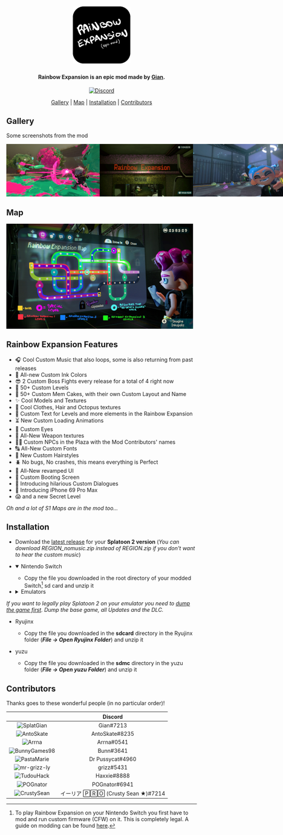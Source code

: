 <h1 align="center"><img src="/img/logo.png" alt="Rainbow Expansion" style="max-width: 250px; width: 30%;"></h1>

<h4 align="center">Rainbow Expansion is an epic mod made by <a href="https://www.youtube.com/channel/UCvrS0vtrdIogrVnvWGuq_5w">Gian</a>.</h4>

<p align="center">
	<a href="https://discord.com/invite/NuVYYFYYVg">
		<img src="https://img.shields.io/discord/830880503884284025?style=for-the-badge&label=Gian%27s%20Server&logo=discord&logoColor=white" alt="Discord">
	</a>
</p>

<p align="center">
	<a href="#gallery">Gallery</a> |
	<a href="#map">Map</a> |
	<a href="#installation">Installation</a> |
	<a href="#contributors">Contributors</a>
</p>

## Gallery

Some screenshots from the mod

<p style="display: flex; justify-content: space-evenly;">
	<img src="/img/screenshot.png" alt="Rainbow Expansion screenshot" style="max-width: 400px; width: 49%;">
	<img src="/img/screenshot1.png" alt="Rainbow Expansion screenshot" style="max-width: 400px; width: 49%;">
	<img src="/img/screenshot2.png" alt="Rainbow Expansion screenshot" style="max-width: 400px; width: 49%;">
	<img src="/img/screenshot3.png" alt="Rainbow Expansion screenshot" style="max-width: 400px; width: 49%;">
</p>

## Map

<p style="display: flex;">
	<img src="/img/map.png" alt="Rainbow Expansion map" style="max-width: 800px; width: 98%;">
</p>

## Rainbow Expansion Features

- 🎧 Cool Custom Music that also loops, some is also returning from past releases
- 🎨 All-new Custom Ink Colors
- 😎 2 Custom Boss Fights every release for a total of 4 right now
- 🗿 50+ Custom Levels
- 🧿 50+ Custom Mem Cakes, with their own Custom Layout and Name
- ✨ Cool Models and Textures
- 👕 Cool Clothes, Hair and Octopus textures
- 📄 Custom Text for Levels and more elements in the Rainbow Expansion
- ⏳ New Custom Loading Animations
- 👀 Custom Eyes
- 🔫 All-New Weapon textures
- 🧑‍💻 Custom NPCs in the Plaza with the Mod Contributors' names
- 🔠 All-New Custom Fonts
- 💈 New Custom Hairstyles
- 🪲 No bugs, No crashes, this means everything is Perfect
- 💎 All-New revamped UI
- 🚀 Custom Booting Screen
- 💬 Introducing hilarious Custom Dialogues
- 📱 Introducing iPhone 69 Pro Max
- 😱 and a new Secret Level

*Oh and a lot of S1 Maps are in the mod too...*

## Installation

- Download the [latest release](https://github.com/SplatGian/Rainbow-Expansion/releases/latest) for your **Splatoon 2 version** (*You can download REGION_nomusic.zip instead of REGION.zip if you don't want to hear the custom music*)

- <details open>
  <summary>Nintendo Switch</summary>

  - Copy the file you downloaded in the root directory of your modded Switch[^1] sd card and unzip it

  </details>

- <details>
  <summary>Emulators</summary>
  
*If you want to legally play Splatoon 2 on your emulator you need to [dump the game first](https://suchmememanyskill.github.io/guides/switchdumpguide/). Dump the base game, all Updates and the DLC.*

  - Ryujinx
    - Copy the file you downloaded in the **sdcard** directory in the Ryujinx folder (***File -> Open Ryujinx Folder***) and unzip it

  - yuzu
    - Copy the file you downloaded in the **sdmc** directory in the yuzu folder (***File -> Open yuzu Folder***) and unzip it

  </details>

## Contributors

Thanks goes to these wonderful people (in no particular order)!

|   | Discord |
|:-:|:-------:|
|![SplatGian](https://avatars.githubusercontent.com/u/70701405?s=64)|Gian#7213|
|![AntoSkate](https://avatars.githubusercontent.com/u/36473846?s=64)|AntoSkate#8235|
|![Arrna](https://avatars.githubusercontent.com/u/92673710?s=64)|Arrna#0541|
|![BunnyGames98](https://avatars.githubusercontent.com/u/77182138?s=64)|Bunn#3641|
|![PastaMarie](https://avatars.githubusercontent.com/u/93050901?s=64)|Dr Pussycat#4960|
|![mr-grizz-ly](https://avatars.githubusercontent.com/u/93011379?s=64)|grizz#5431|
|![TudouHack](https://avatars.githubusercontent.com/u/97150065?s=64)|Haxxie#8888|
|![POGnator](https://cdn.discordapp.com/avatars/671419359058722826/85b323b25973afc8bf20d6b79fcb4981.webp?size=64)|POGnator#6941|
|![CrustySean](https://avatars.githubusercontent.com/u/59363047?s=64)|イーリア 🄿🅁🄾 (Crusty Sean ★)#7214|

[^1]: To play Rainbow Expansion on your Nintendo Switch you first have to mod and run custom firmware (CFW) on it. This is completely legal. A guide on modding can be found [here](https://rentry.org/SwitchHackingIsEasy). 
